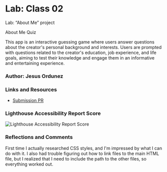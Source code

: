 # Lab: Class 02

Lab: “About Me” project

About Me Quiz

This app is an interactive guessing game where users answer questions about the creator's personal background and interests.
Users are prompted with questions related to the creator's education, job experience, and life goals, aiming to test their knowledge and engage them in an informative and entertaining experience.

### Author: Jesus Ordunez

### Links and Resources

* [Submission PR](https://github.com/Jnez405/AboutMeWebpage)

### Lighthouse Accessibility Report Score

![Lighthouse Accessibility Report Score](https://raw.githubusercontent.com/Jnez405/AboutMeWebpage/main/img/SSCL2.png)

### Reflections and Comments

First time I actually researched CSS styles, and I'm impressed by what I can do with it. I also had trouble figuring out how to link files to the main HTML file, but I realized that I need to include the path to the other files, so everything worked out.
